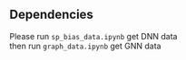 ## Dependencies
Please run ``sp_bias_data.ipynb``  get DNN data  
then  run ``graph_data.ipynb`` get GNN data
